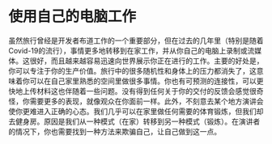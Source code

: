 # 使用自己的电脑工作

虽然旅行曾经是开发者布道工作的一个重要部分，但在过去的几年里（特别是随着Covid-19的流行），事情更多地转移到在家工作，并从你自己的电脑上录制或流媒体。这很好，而且越来越容易迅速向世界展示你正在进行的工作。主要的好处是，你可以专注于你的生产价值。旅行中的很多随机性和身体上的压力都消失了，这意味着你可以在自己家里熟悉的空间里做很多事情。你也有可预测的连接性，可以更快地上传材料这也伴随着一些问题。没有得到任何关于你的交付的反馈会感觉很奇怪，你需要更多的表现，就像观众在你面前一样。此外，不刻意去某个地方演讲会使你更难进入正确的心态。我们几乎可以在家里做任何需要的体育锻炼，但我们却去健身房。原因是我们从一种模式（在家）转移到另一种模式（锻炼）。在演讲者的情况下，你也需要找到一种方法来欺骗自己，让自己做到这一点。
